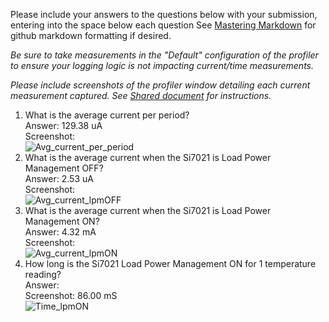 Please include your answers to the questions below with your submission, entering into the space below each question
See [Mastering Markdown](https://guides.github.com/features/mastering-markdown/) for github markdown formatting if desired.

*Be sure to take measurements in the "Default" configuration of the profiler to ensure your logging logic is not impacting current/time measurements.*

*Please include screenshots of the profiler window detailing each current measurement captured.  See [Shared document](https://docs.google.com/document/d/1Ro9G2Nsr_ZXDhBYJ6YyF9CPivb--6UjhHRmVhDGySag/edit?usp=sharing) for instructions.* 

1. What is the average current per period?   
   Answer: 129.38 uA
   <br>Screenshot:  
   ![Avg_current_per_period](screenshots/ss_ass3_question1)  
2. What is the average current when the Si7021 is Load Power Management OFF?  
   Answer: 2.53 uA
   <br>Screenshot:  
   ![Avg_current_lpmOFF](screenshots/ss_ass3_question2)  
3. What is the average current when the Si7021 is Load Power Management ON?  
   Answer: 4.32 mA
   <br>Screenshot:  
   ![Avg_current_lpmON](screenshots/ss_ass3_question3)
4. How long is the Si7021 Load Power Management ON for 1 temperature reading?  
   Answer:
   <br>Screenshot: 86.00 mS  
   ![Time_lpmON](screenshots/ss_ass3_question4)
